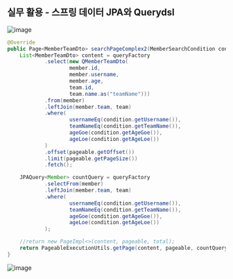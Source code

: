 ## **실무 활용 - 스프링 데이터 JPA와 Querydsl**

![image](https://user-images.githubusercontent.com/79301439/191423888-2b0efc42-703c-494f-8ae2-fe32d6d5d378.png)

```java
@Override
public Page<MemberTeamDto> searchPageComplex2(MemberSearchCondition condition, Pageable pageable) {
    List<MemberTeamDto> content = queryFactory
            .select(new QMemberTeamDto(
                    member.id,
                    member.username,
                    member.age,
                    team.id,
                    team.name.as("teamName")))
            .from(member)
            .leftJoin(member.team, team)
            .where(
                    usernameEq(condition.getUsername()),
                    teamNameEq(condition.getTeamName()),
                    ageGoe(condition.getAgeGoe()),
                    ageLoe(condition.getAgeLoe())
            )
            .offset(pageable.getOffset())
            .limit(pageable.getPageSize())
            .fetch();

    JPAQuery<Member> countQuery = queryFactory
            .selectFrom(member)
            .leftJoin(member.team, team)
            .where(
                    usernameEq(condition.getUsername()),
                    teamNameEq(condition.getTeamName()),
                    ageGoe(condition.getAgeGoe()),
                    ageLoe(condition.getAgeLoe())
            );

    //return new PageImpl<>(content, pageable, total);
    return PageableExecutionUtils.getPage(content, pageable, countQuery::fetchCount);
}
```

![image](https://user-images.githubusercontent.com/79301439/191424150-59258cb8-2ed1-482b-a30d-5bce29d6ce73.png)
